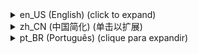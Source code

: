 <details><summary>en_US (English) (click to expand)</summary><p>

# SimpleTitle Plugin
<img src="https://github.com/LewBr/SimpleTitle/blob/master/icon.png" height="100" width="200" align="left"></img>
Plugin [SimpleTitle] for PocketMine-MP software (PMMP)

-------------
[Get the latest artefacts file here (PHAR Files)](https://github.com/LewBr/SimpleTitle/releases)
-------------

### How to use?
1) Install the file .phar last artefact
2) Restart your server if the plugin doesn't work at first
3) Change the plugin configurations as your preferences in config.yml

### Last version:
- 1.0.0
  
### Tasks:
- [x] Add rack preference settings
- [x] Add text time remain, preferred in config
- [ ] Improve translation

### Releases:

- **Stable Releases:**

| Version  | Download (PHAR) | Download (ZIP) | Download (GZIP)|
| ------- | --------------- | -------------- | -------------- |
| 2.0.0   | [here](https://github.com/LewBr/SimpleTitle/releases/download/2.0.0/SimpleTitle.phar)  | [here](https://github.com/LewBr/SimpleTitle/archive/refs/tags/2.0.0.zip) |  [here](https://github.com/LewBr/SimpleTitle/archive/refs/tags/2.0.0.tar.gz) |

- **Other version release [here](https://github.com/LewBr/SimpleTitle/releases)**

### About
- Made by LewBr (Leonardo Santos)
- Github - http://github.com/LewBr
- Email - leonardosantow@gmail.com or leonardosantu@gmail.com or minethex@gmail.com
- Twitter - http://twitter.com/Lew_Br	
</p></details>	
<details><summary>zh_CN (中国简化) (单击以扩展)</summary><p>
</p></details>	
<details><summary>pt_BR (Português) (clique para expandir)</summary><p>

# SimpleTitle Plugin
<img src="https://github.com/LewBr/SimpleTitle/blob/master/icon.png" height="100" width="200" align="left"></img>
Plugin [SimpleTitle] para o software PocketMine-MP (PMMP)

-------------
[Obtenha os últimos artefatos (arquivo PHAR) aqui](https://github.com/LewBr/SimpleTitle/releases)
-------------

### Como usar?
1) Instale o plugin .phar últimos artefatos
2) Reinicie seu servidor se o plugin não funcionar de primeira
3) Altere as configurações do plugin de sua preferência pelo arquivo config.yml

### Última versão:
- 1.0.0
  
### Tarefas:
- [x] Adicionar configurações de preferência do propetário
- [x] Adicionar tempo do texto permanecer, preferêncial no config
- [ ] Melhorar tradução

### Lançamentos:

- **Construções Estáveis:**

| Versão  | Download (PHAR) | Download (ZIP) | Download (GZIP)|
| ------- | --------------- | -------------- | -------------- |
| 2.0.0   | [here](https://github.com/LewBr/SimpleTitle/releases/download/2.0.0/SimpleTitle.phar)  | [here](https://github.com/LewBr/SimpleTitle/archive/refs/tags/2.0.0.zip) |  [here](https://github.com/LewBr/SimpleTitle/archive/refs/tags/2.0.0.tar.gz) |

<br>

- **Outro lançamento de versão [aqui](https://github.com/LewBr/SimpleTitle/releases)**

## Sobre
- Feito por LewBr (Leonardo Santos)
- Github - http://github.com/LewBr
- Email - leonardosantow@gmail.com
- Twitter - http://twitter.com/Lew_Br
</p></details>
